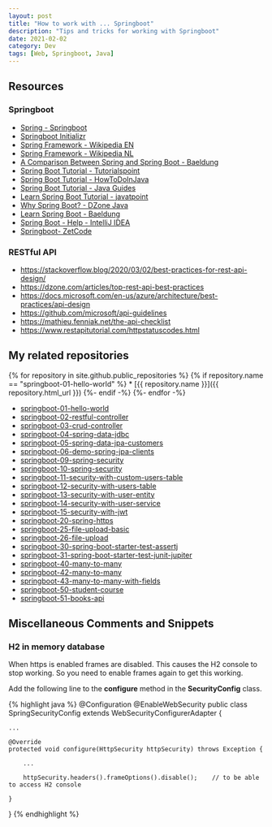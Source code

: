```yaml
---
layout: post
title: "How to work with ... Springboot"
description: "Tips and tricks for working with Springboot"
date: 2021-02-02
category: Dev
tags: [Web, Springboot, Java]
---
```


## Resources

### Springboot

* [Spring - Springboot](https://spring.io/projects/spring-boot)
* [Springboot Initializr](https://start.spring.io)
* [Spring Framework - Wikipedia EN](https://en.wikipedia.org/wiki/Spring_Framework)
* [Spring Framework - Wikipedia NL](https://nl.wikipedia.org/wiki/Spring_Framework)
* [A Comparison Between Spring and Spring Boot - Baeldung](https://www.baeldung.com/spring-vs-spring-boot)
* [Spring Boot Tutorial - Tutorialspoint](https://www.tutorialspoint.com/spring_boot/index.htm)
* [Spring Boot Tutorial - HowToDoInJava](https://howtodoinjava.com/spring-boot-tutorials/)
* [Spring Boot Tutorial - Java Guides](https://www.javaguides.net/p/spring-boot-tutorial.html)
* [Learn Spring Boot Tutorial - javatpoint](https://www.javatpoint.com/spring-boot-tutorial)
* [Why Spring Boot? - DZone Java](https://dzone.com/articles/why-springboot)
* [Learn Spring Boot - Baeldung](https://www.baeldung.com/spring-boot)
* [Spring Boot - Help - IntelliJ IDEA](https://www.jetbrains.com/help/idea/spring-boot.html)
* [Springboot- ZetCode](http://zetcode.com/all/#springboot)

### RESTful API

* <https://stackoverflow.blog/2020/03/02/best-practices-for-rest-api-design/>
* <https://dzone.com/articles/top-rest-api-best-practices>
* <https://docs.microsoft.com/en-us/azure/architecture/best-practices/api-design>
* <https://github.com/microsoft/api-guidelines>
* <https://mathieu.fenniak.net/the-api-checklist>
* <https://www.restapitutorial.com/httpstatuscodes.html>

## My related repositories

{% for repository in site.github.public_repositories %}
    {% if repository.name == "springboot-01-hello-world" %}
        * [{{ repository.name }}]({{ repository.html_url }})
    {%- endif -%}
{%- endfor -%}

* [springboot-01-hello-world](https://github.com/PeterAnema/springboot-01-hello-world)
* [springboot-02-restful-controller](https://github.com/PeterAnema/springboot-02-restful-controller)
* [springboot-03-crud-controller](https://github.com/PeterAnema/springboot-03-crud-controller)
* [springboot-04-spring-data-jdbc](https://github.com/PeterAnema/springboot-04-spring-data-jdbc)
* [springboot-05-spring-data-jpa-customers](https://github.com/PeterAnema/springboot-05-spring-data-jpa-customers)
* [springboot-06-demo-spring-jpa-clients](https://github.com/PeterAnema/springboot-06-demo-spring-jpa-clients)
* [springboot-09-spring-security](https://github.com/PeterAnema/springboot-09-spring-security)
* [springboot-10-spring-security](https://github.com/PeterAnema/springboot-10-spring-security)
* [springboot-11-security-with-custom-users-table](https://github.com/PeterAnema/springboot-11-security-with-custom-users-table)
* [springboot-12-security-with-users-table](https://github.com/PeterAnema/springboot-12-security-with-users-table)
* [springboot-13-security-with-user-entity](https://github.com/PeterAnema/springboot-13-security-with-user-entity)
* [springboot-14-security-with-user-service](https://github.com/PeterAnema/springboot-14-security-with-user-service)
* [springboot-15-security-with-jwt](https://github.com/PeterAnema/springboot-15-security-with-jwt)
* [springboot-20-spring-https](https://github.com/PeterAnema/springboot-20-spring-https)
* [springboot-25-file-upload-basic](https://github.com/PeterAnema/springboot-25-file-upload-basic)
* [springboot-26-file-upload](https://github.com/PeterAnema/springboot-26-file-upload)
* [springboot-30-spring-boot-starter-test-assertj](https://github.com/PeterAnema/springboot-30-spring-boot-starter-test-assertj)
* [springboot-31-spring-boot-starter-test-junit-jupiter](https://github.com/PeterAnema/springboot-31-spring-boot-starter-test-junit-jupiter)
* [springboot-40-many-to-many](https://github.com/PeterAnema/springboot-40-many-to-many)
* [springboot-42-many-to-many](https://github.com/PeterAnema/springboot-42-many-to-many)
* [springboot-43-many-to-many-with-fields](https://github.com/PeterAnema/springboot-43-many-to-many-with-fields)
* [springboot-50-student-course](https://github.com/PeterAnema/springboot-50-student-course)
* [springboot-51-books-api](https://github.com/PeterAnema/springboot-51-books-api)

## Miscellaneous Comments and Snippets

### H2 in memory database

When https is enabled frames are disabled. This causes the H2 console to stop working. So you need to enable frames again to get this working. 

Add the following line to the **configure** method in the **SecurityConfig** class.

{% highlight java %}
@Configuration
@EnableWebSecurity
public class SpringSecurityConfig extends WebSecurityConfigurerAdapter {

    ...

    @Override
    protected void configure(HttpSecurity httpSecurity) throws Exception {

        ...

        httpSecurity.headers().frameOptions().disable();    // to be able to access H2 console

    }

}
{% endhighlight %}